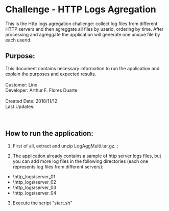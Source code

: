 # Challenge - HTTP Logs Agregation
This is the Http logs agregation challenge: collect log files from different HTTP servers and then agreggate all files by userid, ordering by time. After processing and agreggate the application will generate one unique file by each userid.

## Purpose: 
This document contains necessary information to run the application and explain the purposes and expected results.<br />
<br />
Customer: Linx <br />
Developer: Arthur F. Flores Duarte <br />
<br />
Created Date: 2018/11/12 <br />
Last Updates:  <br />
<br /><br />

## How to run the application:
  1. First of all, extract and unzip LogAggMulti.tar.gz. ;<br />
  
  2. The application already contains a sample of http server logs files, but you can add more log files in the following directories (each one represents log files from different servers):<br />
  *  \http_logs\server_01<br />
  *  \http_logs\server_02<br />
  *  \http_logs\server_03<br />
  *  \http_logs\server_04<br />
  
  3. Execute the script "start.sh" <br />
  

<br /><br />
